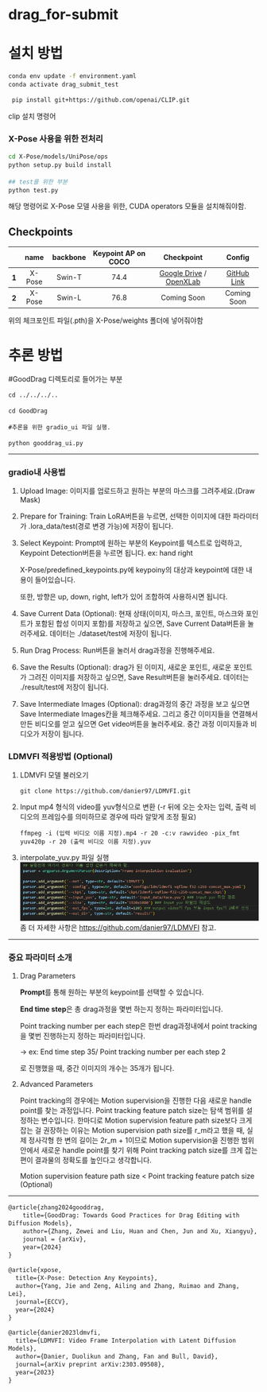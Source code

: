 # drag_for-submit
# 설치 방법
```bash
conda env update -f environment.yaml
conda activate drag_submit_test
```
```bash
 pip install git+https://github.com/openai/CLIP.git
```
clip 설치 명령어

### X-Pose 사용을 위한 전처리
```bash
cd X-Pose/models/UniPose/ops
python setup.py build install

## test를 위한 부분
python test.py
```
해당 명령어로 X-Pose 모델 사용을 위한,
CUDA operators 모듈을 설치해줘야함.

## Checkpoints
<!-- insert a table -->
<table>
  <thead>
    <tr style="text-align: center;">
      <th></th>
      <th>name</th>
      <th>backbone</th>
      <th>Keypoint AP on COCO</th>
      <th>Checkpoint</th>
      <th>Config</th>
    </tr>
  </thead>
  <tbody>
    <tr style="text-align: center;">
      <th>1</th>
      <td>X-Pose</td>
      <td>Swin-T</td>
      <td>74.4</td>
      <td><a href="https://drive.google.com/file/d/13gANvGWyWApMFTAtC3ntrMgx0fOocjIa/view"> Google Drive</a> /<a href="https://openxlab.org.cn/models/detail/IDEA-Research/UniPose"> OpenXLab</a>
      <td><a href="https://github.com/IDEA-Research/UniPose/blob/master/config_model/UniPose_SwinT.py">GitHub Link</a></td>
    </tr>
  </tbody>
  <tbody>
    <tr style="text-align: center;">
      <th>2</th>
      <td>X-Pose</td>
      <td>Swin-L</td>
      <td>76.8</td>
      <td> Coming Soon</td>
      <td> Coming Soon</td>
    </tr>
  </tbody>
</table>

위의 체크포인트 파일(.pth)을 X-Pose/weights 폴더에 넣어줘야함

# 추론 방법
#GoodDrag 디렉토리로 들어가는 부분

```
cd ../../../..

cd GoodDrag

#추론을 위한 gradio_ui 파일 실행.

python gooddrag_ui.py
```

<hr>

### gradio내 사용법

1. Upload Image: 이미지를 업로드하고 원하는 부분의 마스크를 그려주세요.(Draw Mask)
2. Prepare for Training: Train LoRA버튼을 누르면, 선택한 이미지에 대한 파라미터가 .lora_data/test(경로 변경 가능)에 저장이 됩니다.
3. Select Keypoint: Prompt에 원하는 부분의 Keypoint를 텍스트로 입력하고, Keypoint Detection버튼을 누르면 됩니다. ex: hand right
    
    X-Pose/predefined_keypoints.py에 keypoiny의 대상과 keypoint에 대한 내용이 들어있습니다.
    
    또한, 방향은 up, down, right, left가 있어 조합하여 사용하시면 됩니다.
    
4. Save Current Data (Optional): 현재 상태(이미지, 마스크, 포인트, 마스크와 포인트가 포함된 합성 이미지 포함)를 저장하고 싶으면, Save Current Data버튼을 눌러주세요. 데이터는 ./dataset/test에 저장이 됩니다.
5. Run Drag Process: Run버튼을 눌러서 drag과정을 진행해주세요.
6. Save the Results (Optional): drag가 된 이미지, 새로운 포인트, 새로운 포인트가 그려진 이미지를 저장하고 싶으면, Save Result버튼을 눌러주세요. 데이터는 ./result/test에 저장이 됩니다.
7. Save Intermediate Images (Optional): drag과정의 중간 과정을 보고 싶으면 Save Intermediate Images칸을 체크해주세요. 그리고 중간 이미지들을 연결해서 만든 비디오를 얻고 싶으면 Get video버튼을 눌러주세요. 중간 과정 이미지들과 비디오가 저장이 됩니다.

### LDMVFI 적용방법 (Optional)
1. LDMVFI 모델 불러오기
   ```
   git clone https://github.com/danier97/LDMVFI.git
   ```
2. Input mp4 형식의 video를 yuv형식으로 변환
   (-r 뒤에 오는 숫자는 입력, 출력 비디오의 프레임수를 의미하므로 경우에 따라 알맞게 조정 필요)
    ```
    ffmpeg -i (입력 비디오 이름 지정).mp4 -r 20 -c:v rawvideo -pix_fmt yuv420p -r 20 (출력 비디오 이름 지정).yuv
    ```
3. interpolate_yuv.py 파일 실행
   <img src="./image.png">
좀 더 자세한 사항은 <a> https://github.com/danier97/LDMVFI </a> 참고.
<hr>

### 중요 파라미터 소개

1. Drag Parameters
    
    **Prompt**를 통해 원하는 부분의 keypoint를 선택할 수 있습니다.
    
    **End time step**은 총 drag과정을 몇번 하는지 정하는 파라미터입니다.
    
    Point tracking number per each step은 한번 drag과정내에서 point tracking을 몇번 진행하는지 정하는 파라미터입니다.
    
    → ex: End time step 35/ Point tracking number per each step 2
    
    로 진행했을 때, 중간 이미지의 개수는 35개가 됩니다.
    
2. Advanced Parameters
    
    Point tracking의 경우에는 Motion supervision을 진행한 다음 새로운 handle point를 찾는 과정입니다. Point tracking feature patch size는 탐색 범위를 설정하는 변수입니다. 한마디로 Motion supervision feature path size보다 크게 잡는 걸 권장하는 이유는 Motion supervision path size를 r_m라고 했을 때, 실제 정사각형 한 변의 길이는 2r_m + 1이므로 Motion supervision을 진행한 범위 안에서 새로운 handle point를 찾기 위해 Point tracking patch size를 크게 잡는 편이 결과물의 정확도를 높인다고 생각합니다.
    
    Motion supervision feature path size < Point tracking feature patch size (Optional)

<hr>

```
@article{zhang2024gooddrag,
    title={GoodDrag: Towards Good Practices for Drag Editing with Diffusion Models},
    author={Zhang, Zewei and Liu, Huan and Chen, Jun and Xu, Xiangyu},
    journal = {arXiv},
    year={2024}
}
```

```
@article{xpose,
  title={X-Pose: Detection Any Keypoints},
  author={Yang, Jie and Zeng, Ailing and Zhang, Ruimao and Zhang, Lei},
  journal={ECCV},
  year={2024}
}
```

```
@article{danier2023ldmvfi,
  title={LDMVFI: Video Frame Interpolation with Latent Diffusion Models},
  author={Danier, Duolikun and Zhang, Fan and Bull, David},
  journal={arXiv preprint arXiv:2303.09508},
  year={2023}
}

```
